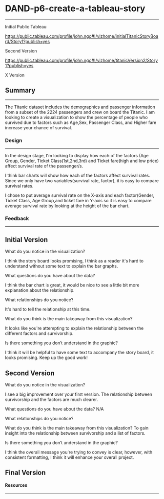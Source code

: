 # DAND-p6-create-a-tableau-story
----------------------------------------

Initial Public Tableau

https://public.tableau.com/profile/john.ngo#!/vizhome/initialTitanicStoryBoard/Story1?publish=yes

Second Version

https://public.tableau.com/profile/john.ngo#!/vizhome/titanicVersion2/Story1?publish=yes

X Version

## Summary
-----------
The Titanic dataset includes the demographics and passenger information from a subset of the 2224 passengers and crew on board the Titanic. I am looking to create a visualization to show the percentage of people who survived due to factors such as Age,Sex, Passenger Class, and Higher fare increase your chance of survival.

### Design
----------
In the design stage, I'm looking to display how each of the factors (Age Group, Gender, Ticket Class(1st,2nd,3rd) and Ticket fare(high and low price) affect survival rate of the passenger/s.

I think bar charts will show how each of the factors affect survival rates. Since we only have two variables(survival rate, factor), it is easy to compare survival rates.

I chose to put average survival rate on the X-axis and each factor(Gender, Ticket Class, Age Group,and ticket fare in Y-axis so it is easy to compare average survival rate by looking at the height of the bar chart.

### Feedback
------------

Initial Version
---------------
What do you notice in the visualization?

I think the story board looks promising, I think as a reader it's hard to understand without some text to explain the bar graphs.

What questions do you have about the data?

I think the bar chart is great, it would be nice to see a little bit more explanation
about the relationship.

What relationships do you notice?

It's hard to tell the relationship at this time.

What do you think is the main takeaway from this visualization?

It looks like you're attempting to explain the relationship between the different factors and survivorship.

Is there something you don’t understand in the graphic?

I think it will be helpful to have some text to accompany the story board, it looks promising. Keep up the good work!

Second Version
--------------
What do you notice in the visualization?

I see a big improvement over your first version. The relationship between survivorship and the factors are much clearer.

What questions do you have about the data?
N/A

What relationships do you notice?


What do you think is the main takeaway from this visualization?
To gain insight into the relationship between survivorship and a list of factors.

Is there something you don’t understand in the graphic?

I think the overall message you're trying to convey is clear, however, with 
consistent formatting, I think it will enhance your overall project. 


Final Version
-------------


#### Resources
------------